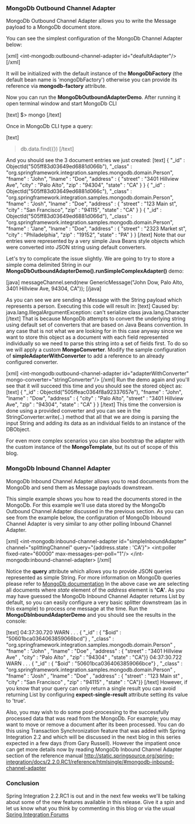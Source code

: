 <h3>MongoDb Outbound Channel Adapter</h3>
MongoDb Outbound Channel Adapter allows you to write the Message payload to a MongoDb document store.

You can see the simplest configuration of the MongoDb Channel Adapter below:

[xml]
<int-mongodb:outbound-channel-adapter id="deafultAdapter"/>
[/xml]

It will be initialized with the default instance of the <strong>MongoDbFactory</strong> (the default bean name is 'mongoDbFactory') otherwise you can provide its 
reference via <strong>mongodb-factory</strong> attribute.

Now you can run the <strong>MongoDbOutboundAdapterDemo</strong>. After running it open terminal window and start MongoDb CLI

[text]
$> mongo
[/text]

Once in MongoDb CLI type a query:

[text]
> db.data.find({})
[/text]

And you should see the 3 document entries we just created:
[text]
{ "_id" : ObjectId("505ff83d03649ed6881d066b"), "_class" : "org.springframework.integration.samples.mongodb.domain.Person", "fname" : "John", "lname" : "Doe", "address" : { "street" : "3401 Hillview Ave", "city" : "Palo Alto", "zip" : "94304", "state" : "CA" } }
{ "_id" : ObjectId("505ff83d03649ed6881d066c"), "_class" : "org.springframework.integration.samples.mongodb.domain.Person", "fname" : "Josh", "lname" : "Doe", "address" : { "street" : "123 Main st", "city" : "San Francisco", "zip" : "94115", "state" : "CA" } }
{ "_id" : ObjectId("505ff83d03649ed6881d066d"), "_class" : "org.springframework.integration.samples.mongodb.domain.Person", "fname" : "Jane", "lname" : "Doe", "address" : { "street" : "2323 Market st", "city" : "Philadelphia", "zip" : "19152", "state" : "PA" } }
[/text]
Note that our entries were represented by a very simple Java Beans style objects which were converted into JSON string using default converters.

Let's try to complicate the issue slightly. We are going to try to store a simple coma delimited String in our <strong>MongoDbOutboundAdapterDemo().runSimpleComplexAdapter()</strong> demo:

[java]
messageChannel.send(new GenericMessage<String>("John Dow, Palo Alto, 3401 Hillview Ave, 94304, CA"));
[/java]

As you can see we are sending a Message with the String payload which represents a person. Executing this code will result in:
[text]
Caused by: java.lang.IllegalArgumentException: can't serialize class java.lang.Character
[/text]
That is because MongoDb attempts to convert the underlying string using default set of converters that are based on Java Beans convention. 
In any case that is not what we are looking for in this case anyway since we want to store this object as a document with each field represented individually so we need to parse this string into a set of fields first. To do so we will apply a custom <strong>MongoConverter</strong>. Modify the sample configuration of <strong>simpleAdapterWithConverter</strong> to add a reference to an already configured converter.

[xml]
<int-mongodb:outbound-channel-adapter id="adapterWithConverter"
				mongo-converter="stringConverter"/>
[/xml]
Run the demo again and you'll see that it will succeed this time and you should see the stored object as:
[text]
{ "_id" : ObjectId("505ffeac0364f8a92337657e"), "fname" : "John", "lname" : "Dow", "address" : { "city" : "Palo Alto", "street" : "3401 Hillview Ave", "zip" : "94304", "state" : "CA" } }
[/text]
This time the conversion is done using a provided converter and you can see in the StringConverter.write(..) method that all that we are doing is parsing the input String and adding its data as an individual fields to an instance of the DBObject.

For even more complex scenarios you can also bootstrap the adapter with the custom instance of the <strong>MongoTemplate</strong>, but its out of scope of this blog.

<h3>MongoDb Inbound Channel Adapter</h3>
MongoDb Inbound Channel Adapter allows you to read documents from the MongoDb and send them as Message payloads downstream.

This simple example shows you how to read the documents stored in the MongoDb. For this example we'll use data stored by the MongoDb Outbound Channel Adapter discussed in the previous section.
As you can see from the example below, the configuration of MongoDb Inbound Channel Adapter is very similar to any other polling Inbound Channel Adapter.

[xml]
<int-mongodb:inbound-channel-adapter id="simpleInboundAdapter" channel="splittingChannel" 
									     query="{address.state : 'CA'}">
		<int:poller fixed-rate="60000" max-messages-per-poll="1"/>
</int-mongodb:inbound-channel-adapter>
[/xml]

Notice the <strong>query</strong> attribute which allows you to provide JSON queries represented as simple String. 	For more information on MongoDb queries please refer to <a href="http://www.mongodb.org/display/DOCS/Querying">MongoDb documentation</a>
In the above case we are selecting all documents where <i>state</i> element of the <i>address</i> element is <b>'CA'</b>. As you may have guessed the MongoDb Inbound Channel Adapter returns List by default, so you can easily configure a very basic splitter downstream (as in this example)	to process one message at the time. Run the <strong>MongoDbInboundAdapterDemo</strong> and you should see the results in the console:

[text]
04:37:30.720 WARN  . . . { "_id" : { "$oid" : "50601bca0364063859066bcd"} , "_class" : "org.springframework.integration.samples.mongodb.domain.Person" , "fname" : "John" , "lname" : "Doe" , "address" : { "street" : "3401 Hillview Ave" , "city" : "Palo Alto" , "zip" : "94304" , "state" : "CA"}}
04:37:30.722 WARN  . . . { "_id" : { "$oid" : "50601bca0364063859066bce"} , "_class" : "org.springframework.integration.samples.mongodb.domain.Person" , "fname" : "Josh" , "lname" : "Doe" , "address" : { "street" : "123 Main st" , "city" : "San Francisco" , "zip" : "94115" , "state" : "CA"}}
[/text]
However, if you know that your query can only return a single result you can avoid returning List by configuring <strong>expect-single-result</strong> attribute setting its value to 'true'.

Also, you may wish to do some post-processing to the successfully processed data that was read from the MongoDb.
For example; you may want to move or remove a document after its been processed.
You can do this using Transaction Synchronization feature that was added with Spring Integration 2.2 and which will be discussed in the next blog in this series expected in a few days (from Gary Russell). However the impatient once can get more details now by reading MongoDb Inbound Channel Adapter section of the reference manual <a href="http://static.springsource.org/spring-integration/docs/2.2.0.RC1/reference/htmlsingle/#mongodb-inbound-channel-adapter">http://static.springsource.org/spring-integration/docs/2.2.0.RC1/reference/htmlsingle/#mongodb-inbound-channel-adapter</a>

<h3>Conclusion</h3>

Spring Integration 2.2.RC1 is out and in the next few weeks we'll be talking about some of the new features available in this release. Give it a spin and let us know what you think by commenting in this blog or via the usual <a href="http://forum.springsource.org/forumdisplay.php?42-Integration">Spring Integration Forums</a>